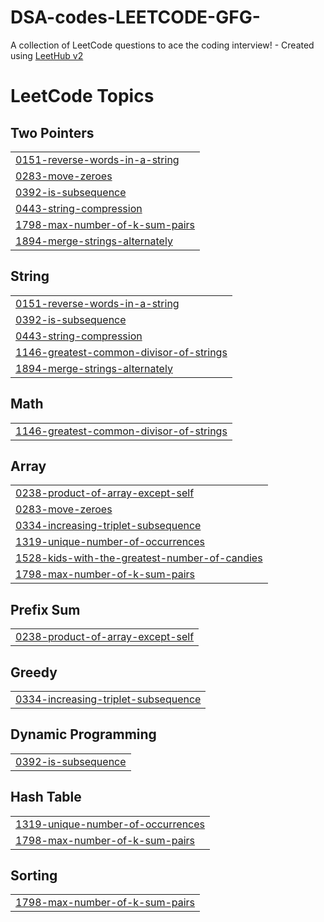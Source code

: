 # DSA-codes-LEETCODE-GFG-
A collection of LeetCode questions to ace the coding interview! - Created using [LeetHub v2](https://github.com/arunbhardwaj/LeetHub-2.0)

<!---LeetCode Topics Start-->
# LeetCode Topics
## Two Pointers
|  |
| ------- |
| [0151-reverse-words-in-a-string](https://github.com/Krishnasharma07/DSA-codes-LEETCODE-GFG-/tree/master/0151-reverse-words-in-a-string) |
| [0283-move-zeroes](https://github.com/Krishnasharma07/DSA-codes-LEETCODE-GFG-/tree/master/0283-move-zeroes) |
| [0392-is-subsequence](https://github.com/Krishnasharma07/DSA-codes-LEETCODE-GFG-/tree/master/0392-is-subsequence) |
| [0443-string-compression](https://github.com/Krishnasharma07/DSA-codes-LEETCODE-GFG-/tree/master/0443-string-compression) |
| [1798-max-number-of-k-sum-pairs](https://github.com/Krishnasharma07/DSA-codes-LEETCODE-GFG-/tree/master/1798-max-number-of-k-sum-pairs) |
| [1894-merge-strings-alternately](https://github.com/Krishnasharma07/DSA-codes-LEETCODE-GFG-/tree/master/1894-merge-strings-alternately) |
## String
|  |
| ------- |
| [0151-reverse-words-in-a-string](https://github.com/Krishnasharma07/DSA-codes-LEETCODE-GFG-/tree/master/0151-reverse-words-in-a-string) |
| [0392-is-subsequence](https://github.com/Krishnasharma07/DSA-codes-LEETCODE-GFG-/tree/master/0392-is-subsequence) |
| [0443-string-compression](https://github.com/Krishnasharma07/DSA-codes-LEETCODE-GFG-/tree/master/0443-string-compression) |
| [1146-greatest-common-divisor-of-strings](https://github.com/Krishnasharma07/DSA-codes-LEETCODE-GFG-/tree/master/1146-greatest-common-divisor-of-strings) |
| [1894-merge-strings-alternately](https://github.com/Krishnasharma07/DSA-codes-LEETCODE-GFG-/tree/master/1894-merge-strings-alternately) |
## Math
|  |
| ------- |
| [1146-greatest-common-divisor-of-strings](https://github.com/Krishnasharma07/DSA-codes-LEETCODE-GFG-/tree/master/1146-greatest-common-divisor-of-strings) |
## Array
|  |
| ------- |
| [0238-product-of-array-except-self](https://github.com/Krishnasharma07/DSA-codes-LEETCODE-GFG-/tree/master/0238-product-of-array-except-self) |
| [0283-move-zeroes](https://github.com/Krishnasharma07/DSA-codes-LEETCODE-GFG-/tree/master/0283-move-zeroes) |
| [0334-increasing-triplet-subsequence](https://github.com/Krishnasharma07/DSA-codes-LEETCODE-GFG-/tree/master/0334-increasing-triplet-subsequence) |
| [1319-unique-number-of-occurrences](https://github.com/Krishnasharma07/DSA-codes-LEETCODE-GFG-/tree/master/1319-unique-number-of-occurrences) |
| [1528-kids-with-the-greatest-number-of-candies](https://github.com/Krishnasharma07/DSA-codes-LEETCODE-GFG-/tree/master/1528-kids-with-the-greatest-number-of-candies) |
| [1798-max-number-of-k-sum-pairs](https://github.com/Krishnasharma07/DSA-codes-LEETCODE-GFG-/tree/master/1798-max-number-of-k-sum-pairs) |
## Prefix Sum
|  |
| ------- |
| [0238-product-of-array-except-self](https://github.com/Krishnasharma07/DSA-codes-LEETCODE-GFG-/tree/master/0238-product-of-array-except-self) |
## Greedy
|  |
| ------- |
| [0334-increasing-triplet-subsequence](https://github.com/Krishnasharma07/DSA-codes-LEETCODE-GFG-/tree/master/0334-increasing-triplet-subsequence) |
## Dynamic Programming
|  |
| ------- |
| [0392-is-subsequence](https://github.com/Krishnasharma07/DSA-codes-LEETCODE-GFG-/tree/master/0392-is-subsequence) |
## Hash Table
|  |
| ------- |
| [1319-unique-number-of-occurrences](https://github.com/Krishnasharma07/DSA-codes-LEETCODE-GFG-/tree/master/1319-unique-number-of-occurrences) |
| [1798-max-number-of-k-sum-pairs](https://github.com/Krishnasharma07/DSA-codes-LEETCODE-GFG-/tree/master/1798-max-number-of-k-sum-pairs) |
## Sorting
|  |
| ------- |
| [1798-max-number-of-k-sum-pairs](https://github.com/Krishnasharma07/DSA-codes-LEETCODE-GFG-/tree/master/1798-max-number-of-k-sum-pairs) |
<!---LeetCode Topics End-->
